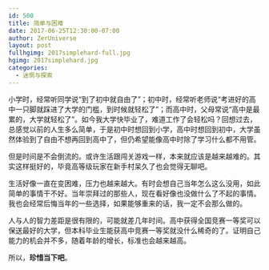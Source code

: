 ```yaml
---
id: 500
title: 简单与困难
date: 2017-06-25T12:30:00-07:00
author: ZerUniverse
layout: post
fullhgimg: 2017simplehard-full.jpg
hgimg: 2017simplehard.jpg
categories:
  - 迷惘与探索
---
```

小学时，经常听同学说“到了初中就自由了”；初中时，经常听老师说“考进好的高中一只脚就踩进了大学的门槛，到时候就轻松了”；而高中时，父母常说“高中是最累的，大学就轻松了”。如今我大学快毕业了，难道工作了会轻松吗<!--more-->？回想过去，总感觉以前的人生多么简单，于是初中时想回到小学，高中时想回到初中，大学虽然体验到了自由不想再回到高中了，但仍希望能像高中时除了学习什么都不用管。

但是时间是不会倒流的。或许生活跟闯关游戏一样，本来就应该是越来越难的。其实这样挺好的，毕竟高等级玩家在新手村呆久了也会觉得无聊吧。

生活好像一直在变困难，压力也越来越大。有时会想自己当年怎么这么没用，如此简单的事情干不好。当年崇拜过的那些人，现在看好像也没做什么了不起的事情。我也会经常后悔当年的一些选择，如果能够重来的话，我一定不会那么做的。

人与人的智力差距是很有限的，可能就差几年时间。高中获得全国竞赛一等奖可以保送最好的大学，但本科毕业生能获高中竞赛一等奖就没什么稀奇的了。证明自己能力的机会并不多，随着年龄的增长，标准也会越来越高。

所以，**珍惜当下吧**。